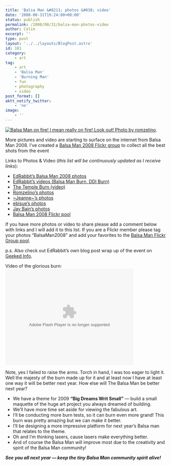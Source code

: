 ```yaml
---
title: 'Balsa Man &#8211; photos &#038; video'
date: '2008-08-31T19:24:00+00:00'
status: publish
permalink: /2008/08/31/balsa-man-photos-video
author: Colin
excerpt: ''
type: post
layout: '../../layouts/BlogPost.astro'
id: 181
category:
    - art
tag:
    - art
    - 'Balsa Man'
    - 'Burning Man'
    - fun
    - photography
    - video
post_format: []
aktt_notify_twitter:
    - 'no'
image:
    - ''
---
```

[![Balsa Man on fire! I mean really on fire! Look out! Photo by romzelino](/uploads/2008/09/romzelino.JPG "Balsa Man on fire! I mean really on fire! Look out! Photo by romzelino")](https://www.flickr.com/photos/57588753@N00/2815815239/in/set-72157607050269333/).

 More pictures and video are starting to surface on the internet from Balsa Man 2008. I’ve created a [Balsa Man 2008 Flickr group](https://www.flickr.com/groups/balsaman2008) to collect all the best shots from the event

Links to Photos &amp; Video (*this list will be continuously updated as I receive links*):

- [EdRabbit’s Balsa Man 2008 photos](https://www.flickr.com/photos/edrabbit/sets/72157607045790985/)
- [EdRabbit’s videos (Balsa Man Burn, DDI Burn)](https://www.flickr.com/photos/edrabbit/sets/72157607042764936/)
- [The Temple Burn (video)](https://www.vimeo.com/1641121)
- [Romzelino’s photos](https://www.flickr.com/photos/57588753@N00/sets/72157607050269333/)
- [~Jeanne~’s photos](https://www.flickr.com/photos/jhrphotos/sets/72157607044293887/)
- [ebisue’s photos](https://flickr.com/photos/ebisue88/sets/72157607035739653/)
- [Jay Bain’s photos](https://www.spiraltime.com/balsaman/)
- [Balsa Man 2008 Flickr pool](https://www.flickr.com/groups/balsaman2008/pool/)

If you have more photos or video to share please add a comment below with links and I will add it to this list. If you are a Flickr member please tag your photos “BalsaMan2008” and add your favorites to the [Balsa Man Flickr Group pool](https://www.flickr.com/groups/balsaman2008/pool/).

p.s. Also check out EdRabbit’s own blog post wrap up of the event on [Geeked Info](https://www.geeked.info/the-balsa-man-burned/).

Video of the glorious burn:  
<object classid="clsid:d27cdb6e-ae6d-11cf-96b8-444553540000" codebase="https://download.macromedia.com/pub/shockwave/cabs/flash/swflash.cab#version=6,0,40,0" height="300" width="400"><param name="flashvars" value="intl_lang=en-us&photo_secret=ffd02f2ffa&photo_id=2815020557&show_info_box=true"></param><param name="bgcolor" value="#000000"></param><param name="allowFullScreen" value="true"></param><param name="src" value="https://www.flickr.com/apps/video/stewart.swf?v=59154"></param><param name="allowfullscreen" value="true"></param><embed allowfullscreen="true" bgcolor="#000000" flashvars="intl_lang=en-us&photo_secret=ffd02f2ffa&photo_id=2815020557&show_info_box=true" height="300" src="https://www.flickr.com/apps/video/stewart.swf?v=59154" type="application/x-shockwave-flash" width="400"></embed></object>

Note, yes I failed to raise the arms. Torch in hand, I was too eager to light it. Well the majesty of the burn made up for it and at least now I have at least one way it will be better next year. How else will The Balsa Man be better next year?

- We have a theme for 2009 **“Big Dreams Writ Small”** — build a small maquette of the huge art project you always dreamed of building.
- We’ll have more time set aside for viewing the fabulous art.
- I’ll be conducting more burn tests, so it can burn even more grand! This burn was pretty amazing but we can make it better.
- I’ll be designing a more impressive platform for next year’s Balsa man that relates to the theme.
- Oh and I’m thinking lasers, cause lasers make everything better.
- And of course the Balsa Man will improve most due to the creativity and spirit of the Balsa Man community!

***See you all next year — keep the tiny Balsa Man community spirit alive!***